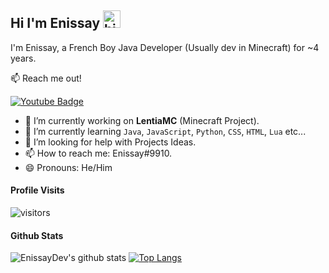 
## Hi I'm Enissay <img src="https://user-images.githubusercontent.com/1303154/88677602-1635ba80-d120-11ea-84d8-d263ba5fc3c0.gif" width="28px" alt="hi">

I'm Enissay, a French Boy Java Developer (Usually dev in Minecraft) for ~4 years.

:mailbox: Reach me out!

[![Youtube Badge](https://img.shields.io/badge/-Enissay-e74c3c?style=flat&labelColor=e74c3c&logo=youtube&logoColor=white)](https://www.youtube.com/channel/UC4_NXduuhsI7qfSVqNUoPlQ/videos)

- 🔭 I’m currently working on **LentiaMC** (Minecraft Project).
- 🌱 I’m currently learning `Java`, `JavaScript`, `Python`, `CSS`, `HTML`, `Lua` etc...
- 🤔 I’m looking for help with Projects Ideas.
- 📫 How to reach me: Enissay#9910.
- 😄 Pronouns: He/Him

#### Profile Visits 

![visitors](https://visitor-badge.glitch.me/badge?page_id=EnissayDev)

#### Github Stats

![EnissayDev's github stats](https://github-readme-stats.vercel.app/api?username=EnissayDev&count_private=true&theme=tokyonight&hide=contribs,prs)
[![Top Langs](https://github-readme-stats.vercel.app/api/top-langs/?username=EnissayDev&langs_count=8?theme=dark)](https://github.com/EnissayDev/EnissayDev)

<!--
**EnissayDev/EnissayDev** is a ✨ _special_ ✨ repository because its `README.md` (this file) appears on your GitHub profile.

Here are some ideas to get you started:

- 🔭 I’m currently working on ...
- 🌱 I’m currently learning ...
- 👯 I’m looking to collaborate on ...
- 🤔 I’m looking for help with ...
- 💬 Ask me about ...
- 📫 How to reach me: ...
- 😄 Pronouns: ...
- ⚡ Fun fact: ...
-->
